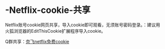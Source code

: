 # -Netflix-cookie-共享
Netflix账号cookie网页共享，导入cookie即可观看，无须账号密码登录。：建议用火狐浏览器的EditThisCookie扩展程序导入cookie。

Q群共享：<a target="_blank" href="https://qm.qq.com/cgi-bin/qm/qr?k=L79v2lF9JxLr2aS8xqm2L1SLIAnRuwNQ&jump_from=webapi" title="奈飞netflix免费cookie">奈飞netflix免费cookie</a>
